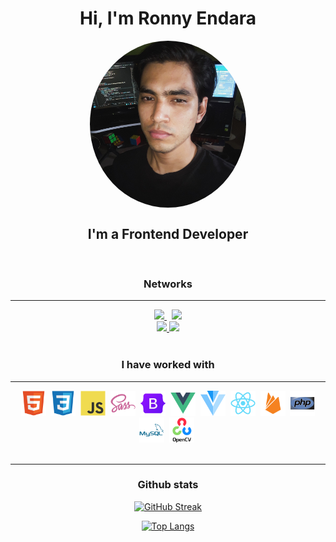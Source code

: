 <div id="header" align="center">
  <h1 align="center">Hi, I'm Ronny Endara</h1>
  <img id="profile" align="center" src="assets/GithubProfile.jpg"/>
</div>

<h2 align="center">I'm a Frontend Developer</h2>
<br>

<div id="social" align="center">
<h3 align="center">Networks</h3>

---

<a href="https://www.linkedin.com/in/ronny-endara">
  <img src="https://img.shields.io/badge/LinkedIn-0077B5?style=for-the-badge&logo=linkedin&logoColor=white"/>
</a>&nbsp;
<a href="https://twitter.com/EndaraRonny">
  <img src="https://img.shields.io/badge/Twitter-1DA1F2?style=for-the-badge&logo=twitter&logoColor=white"/>
</a>

<br>

<a href="https://www.codewars.com/users/Ronny%20Endara" id="codewars-link" title="Codewars">
  <img src="https://img.shields.io/badge/Codewars-B1361E?style=for-the-badge&logo=Codewars&logoColor=white"/>
  <img src="https://www.codewars.com/users/Ronny%20Endara/badges/micro"/>
</a>

</div>

<br>
<div id="technologies">
  <h3 align="center">I have worked with</h3>

---
  <div align="center">
  <img width="40" height="40" src="assets/icons/html.svg" title="HTML" alt="HTML"/>&nbsp;
  <img width="40" height="40" src="assets/icons/css3.svg" title="CSS" alt="CSS"/>&nbsp;
  <img width="40" height="40" src="assets/icons/js.svg" title="JavaScript" alt="JS"/>&nbsp;
  <img width="40" height="40" src="assets/icons/sass.svg" title="Sass" alt="Sass"/>&nbsp;
  <img width="40" height="40" src="assets/icons/bootstrap.svg" title="Bootstrap" alt="Bootstrap"/>&nbsp;
  <img width="40" height="40" src="assets/icons/vue.svg" title="Vue" alt="Vue"/>&nbsp;
  <img width="40" height="40" src="assets/icons/vuetify.svg" title="Vuetify" alt="Vuetify"/>&nbsp;
  <img width="40" height="40" src="assets/icons/react.svg" title="React" alt="React"/>&nbsp;
  <img width="40" height="40" src="assets/icons/firebase.svg" title="Firebase" alt="Firebase"/>&nbsp;
  <img width="40" height="40" src="assets/icons/php.svg" title="php" alt="php"/>
  <img width="40" height="40" src="assets/icons/mysql.svg" title="MySql" alt="MySql"/>&nbsp;
  <img width="40" height="40" src="assets/icons/opencv.svg" title="OpenCV" alt="OpenCV"/>&nbsp;
  </div>
</div>
<br>

---
<div align="center">
<h3>Github stats</h3>

[![GitHub Streak](https://github-readme-streak-stats.herokuapp.com?user=rojaence&theme=dark)](https://git.io/streak-stats)

[![Top Langs](https://github-readme-stats.vercel.app/api/top-langs/?username=anuraghazra&layout=compact&theme=dark)](https://github.com/anuraghazra/github-readme-stats)
</div>






<style>
  #profile {
    border-radius: 50%;
    width: 250px;
  }
</style>
